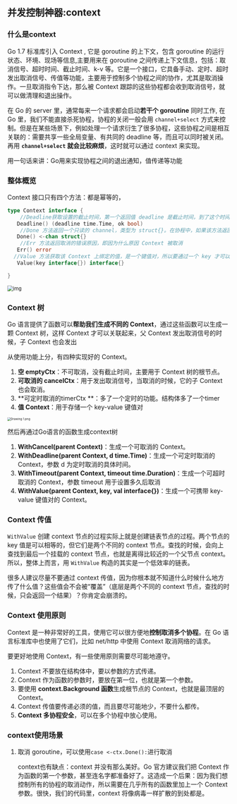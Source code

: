 ## 并发控制神器:context

### 什么是context

Go 1.7 标准库引入 Context , 它是 goroutine 的上下文，包含 goroutine 的运行状态、环境、现场等信息,主要用来在 goroutine 之间传递上下文信息，包括：取消信号、超时时间、截止时间、k-v 等。它是一个接口，它具备手动、定时、超时发出取消信号、传值等功能，主要用于控制多个协程之间的协作，尤其是取消操作。一旦取消指令下达，那么被 Context 跟踪的这些协程都会收到取消信号，就可以做清理和退出操作。

在 Go 的 server 里，通常每来一个请求都会启动**若干个 goroutine** 同时工作, 在Go 里，我们不能直接杀死协程，协程的关闭一般会用 `channel+select` 方式来控制。但是在某些场景下，例如处理一个请求衍生了很多协程，这些协程之间是相互关联的：需要共享一些全局变量、有共同的 deadline 等，而且可以同时被关闭。再用 **`channel+select` 就会比较麻烦**，这时就可以通过 context 来实现。

用一句话来讲：Go用来实现协程之间的退出通知，值传递等功能

### 整体概览

Context 接口只有四个方法：都是幂等的，

```go
type Context interface {
	//Deadline获取设置的截止时间，第一个返回值 deadline 是截止时间，到了这个时间点，Context 会自动发起取消请求，第二个返回值 ok 代表是否设置了截止时间。
   Deadline() (deadline time.Time, ok bool)
	//Done 方法返回一个只读的 channel，类型为 struct{}。在协程中，如果该方法返回的 chan 可以读取，则意味着 Context 已经发起了取消信号。通过 Done 方法收到这个信号后，就可以做清理操作，然后退出协程，释放资源。
   Done() <-chan struct{}
	//Err 方法返回取消的错误原因，即因为什么原因 Context 被取消
   Err() error
  //Value 方法获取该 Context 上绑定的值，是一个键值对，所以要通过一个 key 才可以获取对应的值。
   Value(key interface{}) interface{}

}
```

<img src="assets/v2-6a27526f536505cea08a5813ccce05b2_720w.jpg" alt="img" style="zoom:80%;" />

### Context 树

Go 语言提供了函数可以**帮助我们生成不同的 Context**，通过这些函数可以生成一颗 Context 树，这样 Context 才可以关联起来，父 Context 发出取消信号的时候，子 Context 也会发出

从使用功能上分，有四种实现好的 Context。

1. **空 emptyCtx**：不可取消，没有截止时间，主要用于 Context 树的根节点。
2. **可取消的 cancelCtx**：用于发出取消信号，当取消的时候，它的子 Context 也会取消。
3. **可定时取消的timerCtx **：多了一个定时的功能。结构体多了一个timer
4. **值 Context**：用于存储一个 key-value 键值对

<img src="assets/CgqCHl_EyHOARbBqAAKzKmhclWo807.png" alt="Drawing 1.png" style="zoom:47%;" />

然后再通过Go语言的函数生成context树

1. **WithCancel(parent Context)**：生成一个可取消的 Context。
2. **WithDeadline(parent Context, d time.Time)**：生成一个可定时取消的 Context，参数 d 为定时取消的具体时间。
3. **WithTimeout(parent Context, timeout time.Duration)**：生成一个可超时取消的 Context，参数 timeout 用于设置多久后取消
4. **WithValue(parent Context, key, val interface{})**：生成一个可携带 key-value 键值对的 Context。

### Context 传值

`WithValue` 创建 context 节点的过程实际上就是创建链表节点的过程。两个节点的 key 值是可以相等的，但它们是两个不同的 context 节点。查找的时候，会向上查找到最后一个挂载的 context 节点，也就是离得比较近的一个父节点 context。所以，整体上而言，用 `WithValue` 构造的其实是一个低效率的链表。

很多人建议尽量不要通过 context 传值，因为你根本就不知道什么时候什么地方传了什么值？这些值会不会被“覆盖”（底层是两个不同的 context 节点，查找的时候，只会返回一个结果）？你肯定会崩溃的。

### Context 使用原则

Context 是一种非常好的工具，使用它可以很方便地**控制取消多个协程**。在 Go 语言标准库中也使用了它们，比如 net/http 中使用 Context 取消网络的请求。

要更好地使用 Context，有一些使用原则需要尽可能地遵守。

1. Context 不要放在结构体中，要以参数的方式传递。
2. Context 作为函数的参数时，要放在第一位，也就是第一个参数。
3. 要使用 **context.Background 函数**生成根节点的 Context，也就是最顶层的 Context。
4. Context 传值要传递必须的值，而且要尽可能地少，不要什么都传。
5. **Context 多协程安全**，可以在多个协程中放心使用。

### context使用场景

1. 取消 goroutine，可以使用`case <-ctx.Done():`进行取消

   context也有缺点：context 并没有那么美好。Go 官方建议我们把 Context 作为函数的第一个参数，甚至连名字都准备好了。这造成一个后果：因为我们想控制所有的协程的取消动作，所以需要在几乎所有的函数里加上一个 Context 参数。很快，我们的代码里，context 将像病毒一样扩散的到处都是。

